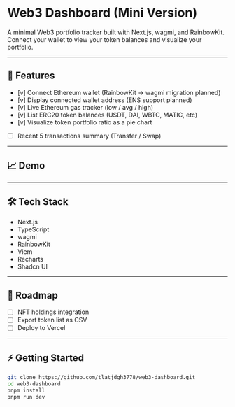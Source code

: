 # Web3 Dashboard (Mini Version)

A minimal Web3 portfolio tracker built with Next.js, wagmi, and RainbowKit.  
Connect your wallet to view your token balances and visualize your portfolio.

---

## 🚀 Features

- [v] Connect Ethereum wallet (RainbowKit → wagmi migration planned)
- [v] Display connected wallet address (ENS support planned)
- [v] Live Ethereum gas tracker (low / avg / high)
- [v] List ERC20 token balances (USDT, DAI, WBTC, MATIC, etc)
- [v] Visualize token portfolio ratio as a pie chart
- [ ] Recent 5 transactions summary (Transfer / Swap)

---

## 📈 Demo

---

## 🛠 Tech Stack

- Next.js
- TypeScript
- wagmi
- RainbowKit
- Viem
- Recharts
- Shadcn UI

---

## 🔮 Roadmap

- [ ] NFT holdings integration
- [ ] Export token list as CSV
- [ ] Deploy to Vercel

---

## ⚡ Getting Started

```bash
git clone https://github.com/tlatjdgh3778/web3-dashboard.git
cd web3-dashboard
pnpm install
pnpm run dev
